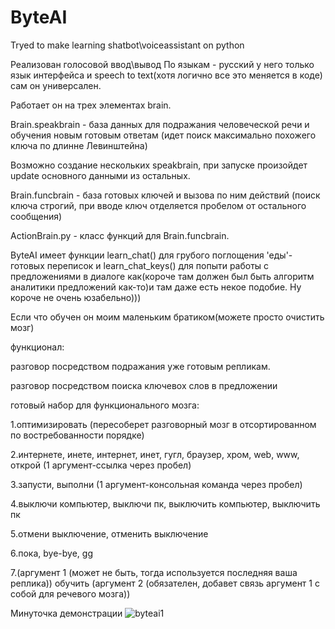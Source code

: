 # ByteAI
Tryed to make learning shatbot\voiceassistant on python

Реализован голосовой ввод\вывод
По языкам - русский у него только язык интерфейса и speech to text(хотя логично все это меняется в коде) сам он универсален.

Работает он на трех элементах brain.

Brain.speakbrain - база данных для подражания человеческой речи и обучения новым готовым ответам (идет поиск максимально похожего ключа по длинне Левинштейна)

Возможно создание нескольких speakbrain, при запуске произойдет update основного данными из остальных.

Brain.funcbrain - база готовых ключей и вызова по ним действий (поиск ключа строгий, при вводе ключ отделяется пробелом от остального сообщения)

ActionBrain.py - класс функций для Brain.funcbrain.

ByteAI имеет функции learn_chat() для грубого поглощения 'еды'-готовых переписок и learn_chat_keys() для попыти работы с предложениями в диалоге как(короче там должен был быть алгоритм аналитики предложений как-то)и там даже есть некое подобие. Ну короче не очень юзабельно)))


Если что обучен он моим маленьким братиком(можете просто очистить мозг)

функционал:

разговор посредством подражания уже готовым репликам.

разговор посредством поиска ключевох слов в предложении


готовый набор для функционального мозга:

1.оптимизировать (пересоберет разговорный мозг в отсортированном по востребованности порядке)

2.интернете, инете, интернет, инет, гугл, браузер, хром, web, www, открой (1 аргумент-ссылка через пробел)

3.запусти, выполни (1 аргумент-консольная команда через пробел)

4.выключи компьютер, выключи пк, выключить компьютер, выключить пк

5.отмени выключение, отменить выключение

6.пока, bye-bye, gg

7.(аргумент 1 (может не быть, тогда используется последняя ваша реплика)) обучить (аргумент 2 (обязателен, добавет связь аргумент 1 с собой для речевого мозга))

Минуточка демонстрации
![byteai1](https://user-images.githubusercontent.com/52743561/130234865-77ec4796-f021-4490-86b0-f0ef91a2e39e.PNG)

